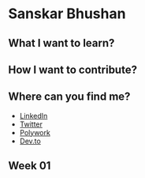 # Sanskar Bhushan
<!---
 Add a 2-3 lines of introduction
 --->

## What I want to learn?
<!--- 
* Add few bullet points 
---> 

## How I want to contribute?
<!--- 
* Add few bullet points 
---> 

## Where can you find me?
<!--- 
Update your social handles, blogs, and useful URLs
---> 
* [LinkedIn]()
* [Twitter]()
* [Polywork]()
* [Dev.to]()


## Week 01

<!--- 
update key learnings, contributions, achievements, objectives, and progress
---> 

<!--- Example
* Created a new [dashboard] that helps .... 
* 
---> 

